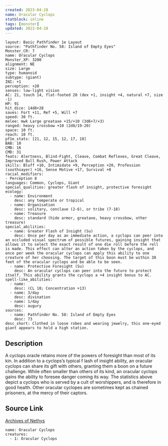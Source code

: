 ```yaml
---
created: 2023-04-28
name: Oracular Cyclops
statblock: inline
tags: [monster]
updated: 2023-04-28
---
```

```statblock
layout: Basic Pathfinder 1e Layout
source: "Pathfinder No. 58: Island of Empty Eyes"
Monster_CR: 7
name: Oracular Cyclops
Monster_XP: 3200
alignment: NE
size: Large
type: humanoid
subtype: (giant)
INI: +1
perception: +20
senses: low-light vision
AC: 21, touch 14, flat-footed 20 (dex +1, insight +4, natural +7, size -1)
HP: 91
hit_dice: 14d8+28
saves: Fort +11, Ref +5, Will +7
speed: 30 ft.
melee: mwk Large greataxe +15/+10 (3d6+7/×3)
ranged: heavy crossbow +10 (2d8/19-20)
space: 10 ft.
reach: 10 ft.
pf1e_stats: [21, 12, 15, 12, 17, 10]
BAB: 10
CMB: 16
CMD: 31
feats: Alertness, Blind-Fight, Cleave, Combat Reflexes, Great Cleave, Improved Bull Rush, Power Attack
skills: Bluff +10, Intimidate +9, Perception +20, Profession (soothsayer) +16, Sense Motive +17, Survival +8
racial_modifiers:
- Perception 8
languages: Common, Cyclops, Giant
special_qualities: greater flash of insight, protective foresight
ecology:
  - name: Environment
    desc: any temperate or tropical
  - name: Organisation
    desc: solitary, conclave (2-6), or tribe (7-18)
  - name: Treasure
    desc: standard (hide armor, greataxe, heavy crossbow, other treasure)
special_abilities:
  - name: Greater Flash of Insight (Su)
    desc: Once per day as an immediate action, a cyclops can peer into an occluded visual spectrum of possible futures, gaining insight that allows it to select the exact result of one die roll before the roll is made. This effect can alter an action taken by the cyclops, and once per week the oracular cyclops can apply this ability to one creature of her choosing. The target of this boon must be within 30 feet of the oracular cyclops and be able to be seen.
  - name: Protective Foresight (Su)
    desc: An oracular cyclops can peer into the future to protect itself. This ability grants the cyclops a +4 insight bonus to AC.
spell-like_abilities:
  - name:
    desc: (CL 10; Concentration +13)
  - name: 3/day
    desc: divination
  - name: 1/day
    desc: augury
sources:
  - name: Pathfinder No. 58: Island of Empty Eyes
    desc: 73
desc_short: Clothed in loose robes and wearing jewelry, this one-eyed giant appears to hold a high station.
```
## Description
A cyclops oracle retains more of the powers of foresight than most of its kin. In addition to a cyclops’s typical f lash of insight ability, an oracular cyclops can share its gift with others, granting them a boon on a future challenge. While often smaller than others of its kind, an oracular cyclops gains the ability to foresee danger coming its way. The statistics above depict a cyclops who is served by a cult of worshippers, and is therefore in good health. Other oracular cyclopes are sometimes kept as chained prisoners, at the mercy of their captors.
## Source Link
[Archives of Nethys](https://aonprd.com/MonsterDisplay.aspx?ItemName=Oracular%20Cyclops)
```encounter-table
name: Oracular Cyclops
creatures:
  - 1: Oracular Cyclops
```
